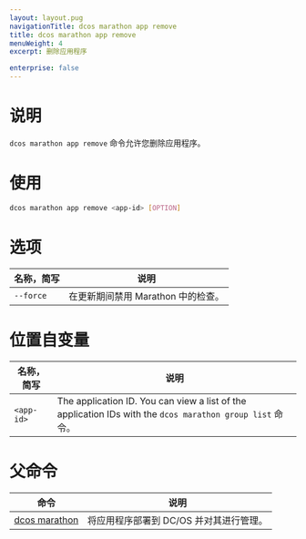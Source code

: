 ```yaml
---
layout: layout.pug
navigationTitle: dcos marathon app remove
title: dcos marathon app remove
menuWeight: 4
excerpt: 删除应用程序

enterprise: false
---
```



# 说明
`dcos marathon app remove` 命令允许您删除应用程序。

# 使用

```bash
dcos marathon app remove <app-id> [OPTION]
```

# 选项

| 名称，简写 | 说明 |
|---------|-------------|
| `--force` | 在更新期间禁用 Marathon 中的检查。|

# 位置自变量

| 名称，简写 | 说明 |
|---------|-------------|
| `<app-id>`   |  The application ID.  You can view a list of the application IDs with the `dcos marathon group list` 命令。|

# 父命令

| 命令 | 说明 |
|---------|-------------|
| [dcos marathon](/zh/1.11/cli/command-reference/dcos-marathon/) | 将应用程序部署到 DC/OS 并对其进行管理。|


